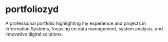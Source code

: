 # portfoliozyd
A professional portfolio highlighting my experience and projects in Information Systems, focusing on data management, system analysis, and innovative digital solutions.
